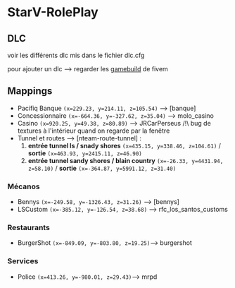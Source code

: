 # StarV-RolePlay

## DLC 
voir les différents dlc mis dans le fichier dlc.cfg

pour ajouter un dlc --> regarder les [gamebuild](https://docs.fivem.net/docs/server-manual/server-commands/#sv_enforcegamebuild-build) de fivem

## Mappings 
- Pacifiq Banque `(x=229.23, y=214.11, z=105.54)` --> [banque]
- Concessionnaire `(x=-664.36, y=-327.62, z=35.04)` --> molo_casino
- Casino `(x=920.25, y=49.38, z=80.89)` --> JRCarPerseus /!\ bug de textures à l'intérieur quand on regarde par la fenêtre
- Tunnel et routes --> [nteam-route-tunnel] :
  1. **entrée tunnel ls / snady shores** `(x=435.15, y=338.46, z=104.61)` / **sortie** `(x=463.93, y=2415.11, z=46.90)`
  2. **entrée tunnel sandy shores / blain country** `(x=-26.33, y=4431.94, z=58.10)` / **sortie** `(x=-364.87, y=5991.12, z=31.40)`

### Mécanos
- Bennys `(x=-249.58, y=-1326.43, z=31.26)` --> [bennys]
- LSCustom `(x=-385.12, y=-126.54, z=38.68)` --> rfc_los_santos_customs

### Restaurants
- BurgerShot `(x=-849.09, y=-803.80, z=19.25)`--> burgershot

### Services
- Police `(x=413.26, y=-980.01, z=29.43)`--> mrpd
